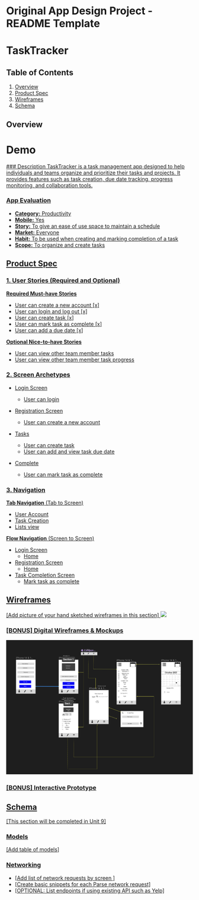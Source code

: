 Original App Design Project - README Template
===

# TaskTracker

## Table of Contents

1. [Overview](#Overview)
2. [Product Spec](#Product-Spec)
3. [Wireframes](#Wireframes)
4. [Schema](#Schema)

## Overview
<div>
   <h1> Demo </h1>
    <a href="https://youtu.be/qZKPpGZ-y1U">
  </div>
### Description
TaskTracker is a task management app designed to help individuals and teams organize and prioritize their tasks and projects. It provides features such as task creation, due date tracking, progress monitoring, and collaboration tools.


### App Evaluation

- **Category:** Productivity
- **Mobile:** Yes
- **Story:** To give an ease of use space to maintain a schedule
- **Market:** Everyone
- **Habit:** To be used when creating and marking completion of a task
- **Scope:** To organize and create tasks

## Product Spec

### 1. User Stories (Required and Optional)

**Required Must-have Stories**

* User can create a new account   [x]
* User can login and log out      [x]
* User can create task            [x]
* User can mark task as complete  [x]
* User can add a due date         [x]

**Optional Nice-to-have Stories**

* User can view other team member tasks
* User can view other team member task progress

### 2. Screen Archetypes

* Login Screen
    * User can login

* Registration Screen
    * User can create a new account
* Tasks
    * User can create task
    * User can add and view task due date
* Complete
    * User can mark task as complete

### 3. Navigation

**Tab Navigation** (Tab to Screen)

* User Account
* Task Creation
* Lists view 

**Flow Navigation** (Screen to Screen)

* Login Screen
    * Home
* Registration Screen
    * Home
* Task Completion Screen
    * Mark task as complete 


## Wireframes

[Add picture of your hand sketched wireframes in this section]
<img src="(https://hackmd.io/_uploads/HkXj40HzT.png)" width=600>

### [BONUS] Digital Wireframes & Mockups



![](https://github.com/COP4655-MobileApps-Fall2023/cop4655-mobile-apps-final-project-final-project-group21/blob/main/wireframe.png)



### [BONUS] Interactive Prototype

## Schema 

[This section will be completed in Unit 9]

### Models

[Add table of models]

### Networking

- [Add list of network requests by screen ]
- [Create basic snippets for each Parse network request]
- [OPTIONAL: List endpoints if using existing API such as Yelp]
